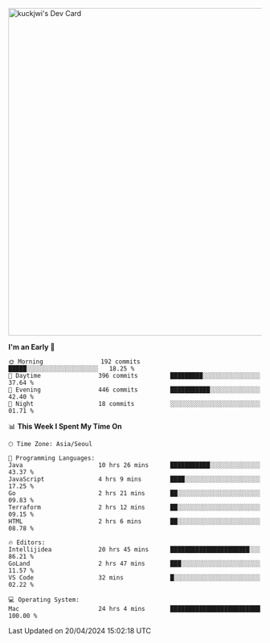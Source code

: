 <a href="https://app.daily.dev/kuckhwancho"><img src="https://api.daily.dev/devcards/v2/efef39c8028947428b3c0b486b9cd9b6.png?r=iz2&type=wide" width="652" alt="kuckjwi's Dev Card"/></a>

<!--START_SECTION:waka-->
**I'm an Early 🐤** 

```text
🌞 Morning                192 commits         █████░░░░░░░░░░░░░░░░░░░░   18.25 % 
🌆 Daytime                396 commits         █████████░░░░░░░░░░░░░░░░   37.64 % 
🌃 Evening                446 commits         ███████████░░░░░░░░░░░░░░   42.40 % 
🌙 Night                  18 commits          ░░░░░░░░░░░░░░░░░░░░░░░░░   01.71 % 
```


📊 **This Week I Spent My Time On** 

```text
🕑︎ Time Zone: Asia/Seoul

💬 Programming Languages: 
Java                     10 hrs 26 mins      ███████████░░░░░░░░░░░░░░   43.37 % 
JavaScript               4 hrs 9 mins        ████░░░░░░░░░░░░░░░░░░░░░   17.25 % 
Go                       2 hrs 21 mins       ██░░░░░░░░░░░░░░░░░░░░░░░   09.83 % 
Terraform                2 hrs 12 mins       ██░░░░░░░░░░░░░░░░░░░░░░░   09.15 % 
HTML                     2 hrs 6 mins        ██░░░░░░░░░░░░░░░░░░░░░░░   08.78 % 

🔥 Editors: 
Intellijidea             20 hrs 45 mins      ██████████████████████░░░   86.21 % 
GoLand                   2 hrs 47 mins       ███░░░░░░░░░░░░░░░░░░░░░░   11.57 % 
VS Code                  32 mins             █░░░░░░░░░░░░░░░░░░░░░░░░   02.22 % 

💻 Operating System: 
Mac                      24 hrs 4 mins       █████████████████████████   100.00 % 
```


 Last Updated on 20/04/2024 15:02:18 UTC
<!--END_SECTION:waka-->
